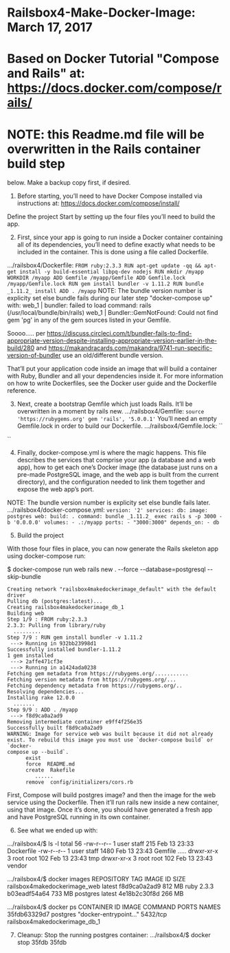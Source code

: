 # Railsbox4-Make-Docker-Image: March 17, 2017

# Based on Docker Tutorial "Compose and Rails" at: https://docs.docker.com/compose/rails/

# NOTE: this Readme.md file will be overwritten in the Rails container build step
below. Make a backup copy first, if desired.

1) Before starting, you’ll need to have Docker Compose installed via instructions
at: https://docs.docker.com/compose/install/

Define the project
Start by setting up the four files you’ll need to build the app.

2) First, since your app is going to run inside a Docker container containing
all of its dependencies, you’ll need to define exactly what needs to be included
in the container. This is done using a file called Dockerfile.

.../railsbox4/Dockerfile:
``
    FROM ruby:2.3.3
    RUN apt-get update -qq && apt-get install -y build-essential libpq-dev nodejs
    RUN mkdir /myapp
    WORKDIR /myapp
    ADD Gemfile /myapp/Gemfile
    ADD Gemfile.lock /myapp/Gemfile.lock
    RUN gem install bundler -v 1.11.2
    RUN bundle _1.11.2_ install
    ADD . /myapp
``
NOTE: The bundle version number is explicity set else bundle fails during our
later step "docker-compose up" with:
  web_1  | bundler: failed to load command: rails (/usr/local/bundle/bin/rails)
  web_1  | Bundler::GemNotFound: Could not find gem 'pg' in any of the gem sources listed in your Gemfile.

Soooo..... per https://discuss.circleci.com/t/bundler-fails-to-find-appropriate-version-despite-installing-appropriate-version-earlier-in-the-build/280
and
https://makandracards.com/makandra/9741-run-specific-version-of-bundler
use an old/different bundle version.

That’ll put your application code inside an image that will build a container
with Ruby, Bundler and all your dependencies inside it. For more information on
how to write Dockerfiles, see the Docker user guide and the Dockerfile reference.

3) Next, create a bootstrap Gemfile which just loads Rails. It’ll be overwritten
in a moment by rails new.
.../railsbox4/Gemfile:
``
    source 'https://rubygems.org'
    gem 'rails', '5.0.0.1'
``
You’ll need an empty Gemfile.lock in order to build our Dockerfile.
.../railsbox4/Gemfile.lock:
``

``

4) Finally, docker-compose.yml is where the magic happens. This file describes
the services that comprise your app (a database and a web app), how to get each
one’s Docker image (the database just runs on a pre-made PostgreSQL image, and
the web app is built from the current directory), and the configuration needed
to link them together and expose the web app’s port.

NOTE: The bundle version number is explicity set else bundle fails later.
.../railsbox4/docker-compose.yml:
``
    version: '2'
    services:
      db:
        image: postgres
      web:
        build: .
        command: bundle _1.11.2_ exec rails s -p 3000 -b '0.0.0.0'
        volumes:
          - .:/myapp
        ports:
          - "3000:3000"
        depends_on:
          - db
``

5) Build the project

With those four files in place, you can now generate the Rails skeleton app
using docker-compose run:

  $ docker-compose run web rails new . --force --database=postgresql --skip-bundle

    Creating network "railsbox4makedockerimage_default" with the default driver
    Pulling db (postgres:latest)...
    Creating railsbox4makedockerimage_db_1
    Building web
    Step 1/9 : FROM ruby:2.3.3
    2.3.3: Pulling from library/ruby
      .........
    Step 7/9 : RUN gem install bundler -v 1.11.2
     ---> Running in 932bb23998d1
    Successfully installed bundler-1.11.2
    1 gem installed
     ---> 2affe471cf3e
     ---> Running in a1424ada0238
    Fetching gem metadata from https://rubygems.org/...........
    Fetching version metadata from https://rubygems.org/...
    Fetching dependency metadata from https://rubygems.org/..
    Resolving dependencies...
    Installing rake 12.0.0
      .......
    Step 9/9 : ADD . /myapp
     ---> f8d9ca0a2ad9
    Removing intermediate container e9ff4f256e35
    Successfully built f8d9ca0a2ad9
    WARNING: Image for service web was built because it did not already exist. To rebuild this image you must use `docker-compose build` or `docker-
    compose up --build`.
          exist
          force  README.md
          create  Rakefile
             ......
          remove  config/initializers/cors.rb

First, Compose will build postgres image? and then the image for the web service
using the Dockerfile. Then it’ll run rails new inside a new container, using
that image. Once it’s done, you should have generated a fresh app and have
PostgreSQL running in its own container.

6) See what we ended up with:

  .../railsbox4/$ ls -l
    total 56
    -rw-r--r--   1 user  staff   215 Feb 13 23:33 Dockerfile
    -rw-r--r--   1 user  staff  1480 Feb 13 23:43 Gemfile
       .....
    drwxr-xr-x   3 root  root   102 Feb 13 23:43 tmp
    drwxr-xr-x   3 root  root   102 Feb 13 23:43 vendor

  .../railsbox4/$ docker images
    REPOSITORY                     TAG           IMAGE ID            SIZE
    railsbox4makedockerimage_web   latest        f8d9ca0a2ad9        812 MB
    ruby                           2.3.3         b03eadf54a64        733 MB
    postgres                       latest        4e18b2c30f8d        266 MB

  .../railsbox4/$ docker ps
    CONTAINER ID        IMAGE               COMMAND                  PORTS               NAMES
    35fdb63329d7        postgres            "docker-entrypoint..."   5432/tcp            railsbox4makedockerimage_db_1

7) Cleanup:
Stop the running postgres container:
  .../railsbox4/$ docker stop 35fdb
  35fdb
